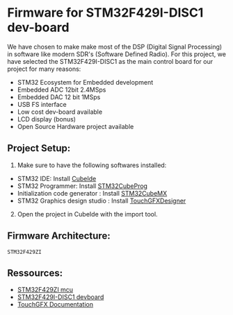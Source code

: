 # Firmware for STM32F429I-DISC1 dev-board
We have chosen to make make most of the DSP (Digital Signal Processing) in software like modern SDR's (Software Defined Radio).
For this project, we have selected the STM32F429I-DISC1 as the main control board for our project for many reasons:
- STM32 Ecosystem for Embedded development
- Embedded ADC 12bit 2.4MSps
- Embedded DAC 12 bit 1MSps
- USB FS interface
- Low cost dev-board available
- LCD display (bonus)
- Open Source Hardware project available

## Project Setup:
1. Make sure to have the following softwares installed:
- STM32 IDE: Install [CubeIde](https://www.st.com/en/development-tools/stm32cubeide.html)
- STM32 Programmer: Install [STM32CubeProg](https://www.st.com/en/development-tools/stm32cubeprog.html)
- Initialization code generator : Install [STM32CubeMX](https://www.st.com/en/development-tools/stm32cubemx.html)
- STM32 Graphics design studio : Install [TouchGFXDesigner](https://www.st.com/en/development-tools/touchgfxdesigner.html)
2. Open the project in CubeIde with the import tool.
## Firmware Architecture:
```plantuml
STM32F429ZI
```
## Ressources:
- [STM32F429ZI mcu](https://www.st.com/content/st_com/en/products/microcontrollers-microprocessors/stm32-32-bit-arm-cortex-mcus/stm32-high-performance-mcus/stm32f4-series/stm32f429-439/stm32f429zi.html)
- [STM32F429I-DISC1 devboard](https://www.st.com/content/st_com/en/products/evaluation-tools/product-evaluation-tools/mcu-mpu-eval-tools/stm32-mcu-mpu-eval-tools/stm32-discovery-kits/32f429idiscovery.html#documentation)
- [TouchGFX Documentation](https://support.touchgfx.com/docs/introduction/welcome)
